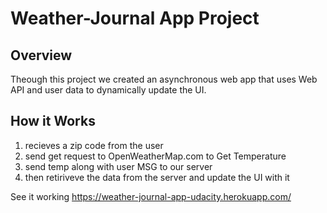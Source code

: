# Weather-Journal App Project

## Overview
Theough this project we created an asynchronous web app that uses Web API and user data to dynamically update the UI. 

## How it Works
1. recieves a zip code from the user 
2. send get request to OpenWeatherMap.com to Get Temperature
3. send temp along with user MSG to our server
4. then retiriveve the data from the server and update the UI with it 

See it working https://weather-journal-app-udacity.herokuapp.com/